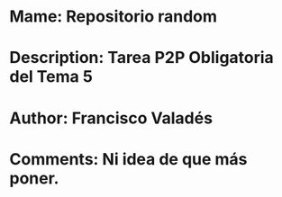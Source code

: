 # Mame: Repositorio random
# Description: Tarea P2P Obligatoria del Tema 5
# Author: Francisco Valadés
# Comments: Ni idea de que más poner.
